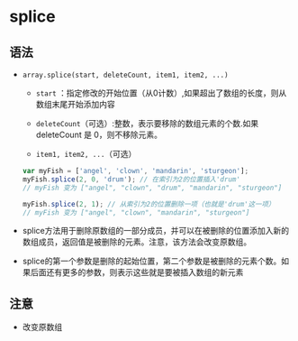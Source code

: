 # splice

## 语法

  - `array.splice(start, deleteCount, item1, item2, ...)`

      - `start` ：指定修改的开始位置（从0计数）,如果超出了数组的长度，则从数组末尾开始添加内容

      - `deleteCount`（可选）:整数，表示要移除的数组元素的个数.如果 deleteCount 是 0，则不移除元素。

      - `item1, item2, ...`（可选）

    ```javascript
    var myFish = ['angel', 'clown', 'mandarin', 'sturgeon'];
    myFish.splice(2, 0, 'drum'); // 在索引为2的位置插入'drum'
    // myFish 变为 ["angel", "clown", "drum", "mandarin", "sturgeon"]

    myFish.splice(2, 1); // 从索引为2的位置删除一项（也就是'drum'这一项）
    // myFish 变为 ["angel", "clown", "mandarin", "sturgeon"]
    ```

  - splice方法用于删除原数组的一部分成员，并可以在被删除的位置添加入新的数组成员，返回值是被删除的元素。注意，该方法会改变原数组。

  - splice的第一个参数是删除的起始位置，第二个参数是被删除的元素个数。如果后面还有更多的参数，则表示这些就是要被插入数组的新元素

## 注意

  - 改变原数组
